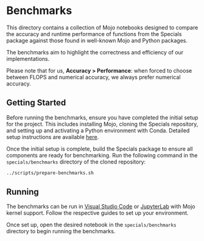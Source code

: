 # Benchmarks

This directory contains a collection of Mojo notebooks designed to compare the accuracy and runtime performance of functions from the Specials package against those found in well-known Mojo and Python packages.

The benchmarks aim to highlight the correctness and efficiency of our implementations.

Please note that for us, **Accuracy > Performance**: when forced to choose between FLOPS and numerical accuracy, we always prefer numerical accuracy.

## Getting Started

Before running the benchmarks, ensure you have completed the initial setup for the project. This includes installing Mojo, cloning the Specials repository, and setting up and activating a Python environment with Conda. Detailed setup instructions are available [here](../README.md#getting-started).

Once the initial setup is complete, build the Specials package to ensure all components are ready for benchmarking. Run the following command in the `specials/benchmarks` directory of the cloned repository:

```bash
../scripts/prepare-benchmarks.sh
```

## Running

The benchmarks can be run in [Visual Studio Code](https://github.com/modularml/mojo/tree/main/examples/notebooks#get-started-in-vs-code) or [JupyterLab](https://github.com/modularml/mojo/tree/main/examples/notebooks#get-started-with-jupyterlab) with Mojo kernel support. Follow the respective guides to set up your environment.

Once set up, open the desired notebook in the `specials/benchmarks` directory to begin running the benchmarks.
